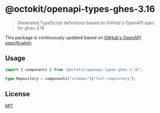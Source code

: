 # @octokit/openapi-types-ghes-3.16

> Generated TypeScript definitions based on GitHub's OpenAPI spec for ghes-3.16

This package is continuously updated based on [GitHub's OpenAPI specification](https://github.com/github/rest-api-description/)

## Usage

```ts
import { components } from "@octokit/openapi-types-ghes-3.16";

type Repository = components["schemas"]["full-repository"];
```

## License

[MIT](LICENSE)
